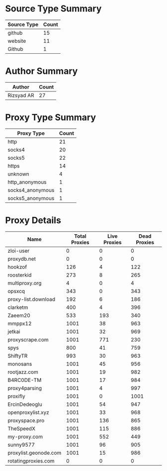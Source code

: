 # Source Type Summary

| Source Type | Count |
|-------------|-------|
| github | 15 |
| website | 11 |
| Github | 1 |


# Author Summary

| Author | Count |
|--------|-------|
| Rizsyad AR | 27 |


# Proxy Type Summary

| Proxy Type | Count |
|------------|-------|
| http | 21 |
| socks4 | 20 |
| socks5 | 22 |
| https | 14 |
| unknown | 4 |
| http_anonymous | 1 |
| socks4_anonymous | 1 |
| socks5_anonymous | 1 |


# Proxy Details

| Name | Total Proxies | Live Proxies | Dead Proxies |
|------|---------------|--------------|---------------|
| zloi-user | 0 | 0 | 0 |
| proxydb.net | 0 | 0 | 0 |
| hookzof | 126 | 4 | 122 |
| roosterkid | 273 | 8 | 265 |
| multiproxy.org | 4 | 0 | 4 |
| opsxcq | 343 | 0 | 343 |
| proxy-list.download | 192 | 6 | 186 |
| clarketm | 400 | 4 | 396 |
| Zaeem20 | 533 | 193 | 340 |
| mmppx12 | 1001 | 38 | 963 |
| jetkai | 1001 | 32 | 969 |
| proxyscrape.com | 1001 | 771 | 230 |
| spys | 800 | 41 | 759 |
| ShiftyTR | 993 | 30 | 963 |
| monosans | 1001 | 45 | 956 |
| rootjazz.com | 1001 | 19 | 982 |
| B4RC0DE-TM | 1001 | 17 | 984 |
| proxy4parsing | 1001 | 4 | 997 |
| proxifly | 1001 | 0 | 1001 |
| ErcinDedeoglu | 1001 | 54 | 947 |
| openproxylist.xyz | 1001 | 33 | 968 |
| proxyspace.pro | 1001 | 136 | 865 |
| TheSpeedX | 1001 | 115 | 886 |
| my-proxy.com | 1001 | 552 | 449 |
| sunny9577 | 1001 | 96 | 905 |
| proxylist.geonode.com | 1001 | 15 | 986 |
| rotatingproxies.com | 0 | 0 | 0 |
